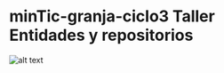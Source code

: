 # minTic-granja-ciclo3 Taller Entidades y repositorios

![alt text](https://github.com/pedrog31/minTic-granja-ciclo3/blob/development/modelo.png?raw=true)
